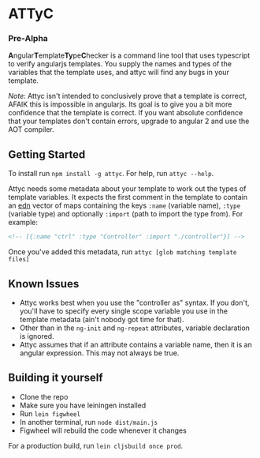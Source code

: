 # ATTyC

### Pre-Alpha

**A**ngular**T**emplate**Ty**pe**C**hecker is a command line tool that uses typescript to verify angularjs templates. You supply the names and types of the variables that the template uses, and attyc will find any bugs in your template.

*Note*: Attyc isn't intended to conclusively prove that a template is correct, AFAIK this is impossible in angularjs. Its goal is to give you a bit more confidence that the template is correct. If you want absolute confidence that your templates don't contain errors, upgrade to angular 2 and use the AOT compiler.


## Getting Started

To install run `npm install -g attyc`. For help, run `attyc --help`.

Attyc needs some metadata about your template to work out the types of template variables. It expects the first comment in the template to contain an [edn](https://github.com/edn-format/edn) vector of maps containing the keys `:name` (variable name), `:type` (variable type) and optionally `:import` (path to import the type from). For example:

```html
<!-- [{:name "ctrl" :type "Controller" :import "./controller"}] -->
```

Once you've added this metadata, run `attyc [glob matching template files]`

## Known Issues

* Attyc works best when you use the "controller as" syntax. If you don't, you'll have to specify every single scope variable you use in the template metadata (ain't nobody got time for that).
* Other than in the `ng-init` and `ng-repeat` attributes, variable declaration is ignored.
* Attyc assumes that if an attribute contains a variable name, then it is an angular expression. This may not always be true.

## Building it yourself

* Clone the repo
* Make sure you have leiningen installed
* Run `lein figwheel`
* In another terminal, run `node dist/main.js`
* Figwheel will rebuild the code whenever it changes

For a production build, run `lein cljsbuild once prod`.
